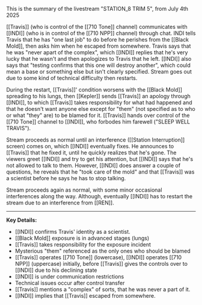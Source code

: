 This is the summary of the livestream "STATION_8 TRIM 5", from July 4th 2025

[[Travis]] (who is control of the [[710 Tone]] channel) communicates with [[INDI]] (who is in control of the [[710 NPP]] channel) through chat. INDI tells Travis that he has "one last job" to do before he perishes from the [[Black Mold]], then asks him when he escaped from somewhere. Travis says that he was "never apart of the complex", which [[INDI]] replies that he's very lucky that he wasn't and then apologizes to Travis that he left. [[INDI]] also says that "testing confirms that this one will destroy another", which could mean a base or something else but isn't clearly specified. Stream goes out due to some kind of technical difficulty then restarts.

During the restart, [[Travis]]' condition worsens with the [[Black Mold]] spreading to his lungs, then [[Kepler]] sends [[Travis]] an apology through [[INDI]], to which [[Travis]] takes responsibility for what had happened and that he doesn't want anyone else except for "them" (not specified as to who or what "they" are) to be blamed for it. [[Travis]] hands over control of the [[710 Tone]] channel to [[INDI]], who forbodes him farewell ("SLEEP WELL TRAVIS").

Stream proceeds as normal until an interference ([[Station Interruption]] screen) comes on, which [[INDI]] eventually fixes. He announces to [[Travis]] that he fixed it, until he quickly realizes that he's gone. The viewers greet [[INDI]] and try to get his attention, but [[INDI]] says that he's not allowed to talk to them. However, [[INDI]] does answer a couple of questions, he reveals that he "took care of the mold" and that [[Travis]] was a scientist before he says he has to stop talking.

Stream proceeds again as normal, with some minor occasional interferences along the way. Although, eventually [[INDI]] has to restart the stream due to an interference from [[REN]].

---

**Key Details:**

- [[INDI]] confirms Travis' identity as a scientist.
- [[Black Mold]] exposure is in advanced stages (lungs)
- [[Travis]] takes responsibility for the exposure incident
- Mysterious "them" referenced as the only ones who should be blamed
- [[Travis]] operates [[710 Tone]] (lowercase), [[INDI]] operates [[710 NPP]] (uppercase) initially, before [[Travis]] gives the controls over to [[INDI]] due to his declining state
- [[INDI]] is under communication restrictions
- Technical issues occur after control transfer
- [[Travis]] mentions a "complex" of sorts, that he was never a part of it.
- [[INDI]] implies that [[Travis]] escaped from somewhere.